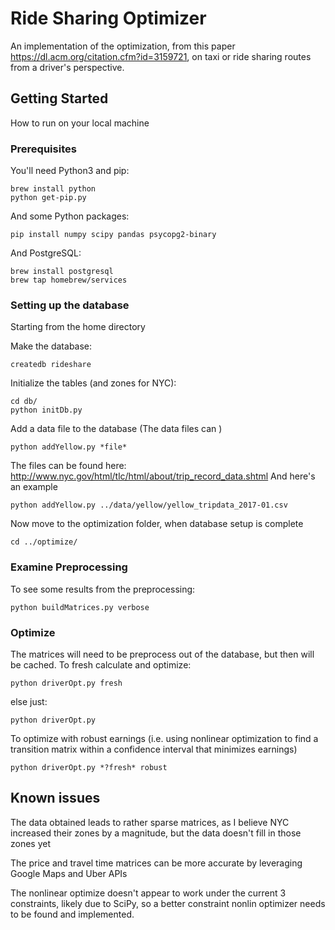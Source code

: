 # Ride Sharing Optimizer

An implementation of the optimization, from this paper https://dl.acm.org/citation.cfm?id=3159721, on taxi or ride sharing routes from a driver's perspective.

## Getting Started

How to run on your local machine

### Prerequisites

You'll need Python3 and pip:
```
brew install python
python get-pip.py
```

And some Python packages:
```
pip install numpy scipy pandas psycopg2-binary
```

And PostgreSQL:
```
brew install postgresql
brew tap homebrew/services
```

### Setting up the database

Starting from the home directory

Make the database:
```
createdb rideshare
```

Initialize the tables (and zones for NYC):
```
cd db/
python initDb.py
```

Add a data file to the database (The data files can )
```
python addYellow.py *file*
```

The files can be found here: http://www.nyc.gov/html/tlc/html/about/trip_record_data.shtml
And here's an example
```
python addYellow.py ../data/yellow/yellow_tripdata_2017-01.csv
```

Now move to the optimization folder, when database setup is complete
```
cd ../optimize/
```

### Examine Preprocessing

To see some results from the preprocessing:
```
python buildMatrices.py verbose
```

### Optimize

The matrices will need to be preprocess out of the database, but then will be cached.
To fresh calculate and optimize:
```
python driverOpt.py fresh
```

else just:
```
python driverOpt.py
```

To optimize with robust earnings (i.e. using nonlinear optimization to find a transition matrix within a confidence interval that minimizes earnings)
```
python driverOpt.py *?fresh* robust
```


## Known issues

The data obtained leads to rather sparse matrices, as I believe NYC increased their zones by a magnitude, but the data doesn't fill in those zones yet

The price and travel time matrices can be more accurate by leveraging Google Maps and Uber APIs

The nonlinear optimize doesn't appear to work under the current 3 constraints, likely due to SciPy, so a better constraint nonlin optimizer needs to be found and implemented.
